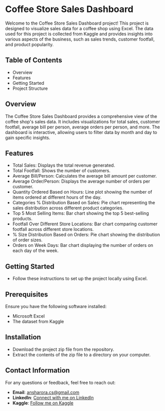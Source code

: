 # Coffee Store Sales Dashboard

Welcome to the Coffee Store Sales Dashboard project! This project is designed to visualize sales data for a coffee shop using Excel. The data used for this project is collected from Kaggle and provides insights into various aspects of the business, such as sales trends, customer footfall, and product popularity.

## Table of Contents
- Overview
- Features
- Getting Started
- Project Structure

## Overview

The Coffee Store Sales Dashboard provides a comprehensive view of the coffee shop's sales data. It includes visualizations for total sales, customer footfall, average bill per person, average orders per person, and more. The dashboard is interactive, allowing users to filter data by month and day to gain specific insights.

## Features
- Total Sales: Displays the total revenue generated.
- Total Footfall: Shows the number of customers.
- Average Bill/Person: Calculates the average bill amount per customer.
- Average Order/Person: Displays the average number of orders per customer.
- Quantity Ordered Based on Hours: Line plot showing the number of items ordered at different hours of the day.
- Categories % Distribution Based on Sales: Pie chart representing the sales distribution across different product categories.
- Top 5 Most Selling Items: Bar chart showing the top 5 best-selling products.
- Footfall Over Different Store Locations: Bar chart comparing customer footfall across different store locations.
- % Size Distribution Based on Orders: Pie chart showing the distribution of order sizes.
- Orders on Week Days: Bar chart displaying the number of orders on each day of the week.
  
## Getting Started
- Follow these instructions to set up the project locally using Excel.

## Prerequisites
Ensure you have the following software installed:

- Microsoft Excel
- The dataset from Kaggle

## Installation
- Download the project zip file from the repository.
- Extract the contents of the zip file to a directory on your computer.

 ## Contact Information

For any questions or feedback, feel free to reach out:

- **Email**: [ansharora.cs@gmail.com](mailto:ansharora.cs@gmail.com)
- **LinkedIn**: [Connect with me on LinkedIn](https://www.linkedin.com/in/ansh-arora-data-scientist/)
- **Kaggle**: [Follow me on Kaggle](https://www.kaggle.com/ansh1529)
